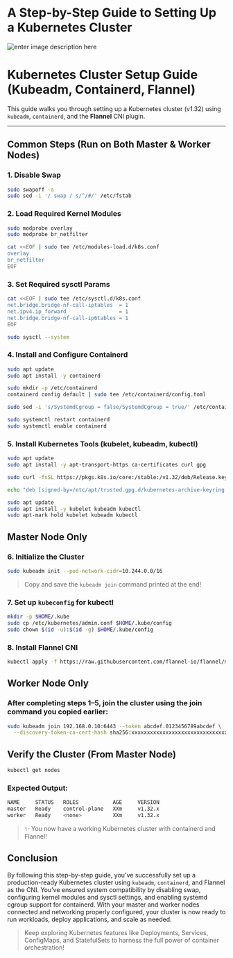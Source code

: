 # A Step-by-Step Guide to Setting Up a Kubernetes Cluster
![enter image description here](https://k21academy.com/wp-content/uploads/2020/10/hhhhjhkjsfsd.jpeg)

# Kubernetes Cluster Setup Guide (Kubeadm, Containerd, Flannel)

This guide walks you through setting up a Kubernetes cluster (v1.32) using `kubeadm`, `containerd`, and the **Flannel** CNI plugin.

---

## Common Steps (Run on Both Master & Worker Nodes)

### 1. Disable Swap

```bash
sudo swapoff -a
sudo sed -i '/ swap / s/^/#/' /etc/fstab
```
### 2. Load Required Kernel Modules
```bash
sudo modprobe overlay
sudo modprobe br_netfilter

cat <<EOF | sudo tee /etc/modules-load.d/k8s.conf
overlay
br_netfilter
EOF
```
### 3. Set Required sysctl Params
```bash
cat <<EOF | sudo tee /etc/sysctl.d/k8s.conf
net.bridge.bridge-nf-call-iptables  = 1
net.ipv4.ip_forward                 = 1
net.bridge.bridge-nf-call-ip6tables = 1
EOF

sudo sysctl --system
```
### 4. Install and Configure Containerd
```bash
sudo apt update
sudo apt install -y containerd

sudo mkdir -p /etc/containerd
containerd config default | sudo tee /etc/containerd/config.toml

sudo sed -i 's/SystemdCgroup = false/SystemdCgroup = true/' /etc/containerd/config.toml

sudo systemctl restart containerd
sudo systemctl enable containerd
```
### 5. Install Kubernetes Tools (kubelet, kubeadm, kubectl)
```bash
sudo apt update
sudo apt install -y apt-transport-https ca-certificates curl gpg

sudo curl -fsSL https://pkgs.k8s.io/core:/stable:/v1.32/deb/Release.key | sudo gpg --dearmor -o /etc/apt/trusted.gpg.d/kubernetes-archive-keyring.gpg

echo "deb [signed-by=/etc/apt/trusted.gpg.d/kubernetes-archive-keyring.gpg] https://pkgs.k8s.io/core:/stable:/v1.32/deb/ /" | sudo tee /etc/apt/sources.list.d/kubernetes.list

sudo apt update
sudo apt install -y kubelet kubeadm kubectl
sudo apt-mark hold kubelet kubeadm kubectl
```
## Master Node Only
### 6. Initialize the Cluster
```bash
sudo kubeadm init --pod-network-cidr=10.244.0.0/16
```
>Copy and save the `kubeadm join` command printed at the end!

### 7. Set up `kubeconfig` for kubectl
```bash
mkdir -p $HOME/.kube
sudo cp /etc/kubernetes/admin.conf $HOME/.kube/config
sudo chown $(id -u):$(id -g) $HOME/.kube/config
```
### 8. Install Flannel CNI
```bash
kubectl apply -f https://raw.githubusercontent.com/flannel-io/flannel/master/Documentation/kube-flannel.yml
```
## Worker Node Only
### After completing steps 1–5, join the cluster using the join command you copied earlier:
```bash
sudo kubeadm join 192.168.0.10:6443 --token abcdef.0123456789abcdef \
  --discovery-token-ca-cert-hash sha256:xxxxxxxxxxxxxxxxxxxxxxxxxxxxxxxxxxxxxxxxxxxxxxxxxxxxxxxxxxxxxxxx
```
## Verify the Cluster (From Master Node)
```bash
kubectl get nodes
```
### Expected Output:
```bash
NAME     STATUS   ROLES           AGE     VERSION
master   Ready    control-plane   XXm     v1.32.x
worker   Ready    <none>          XXm     v1.32.x
```
>✨ You now have a working Kubernetes cluster with containerd and Flannel!
## Conclusion
By following this step-by-step guide, you've successfully set up a production-ready Kubernetes cluster using `kubeadm`, `containerd`, and Flannel as the CNI. You’ve ensured system compatibility by disabling swap, configuring kernel modules and sysctl settings, and enabling systemd cgroup support for containerd. With your master and worker nodes connected and networking properly configured, your cluster is now ready to run workloads, deploy applications, and scale as needed. 

> Keep exploring Kubernetes features like Deployments, Services, ConfigMaps, and StatefulSets to harness the full power of container orchestration!

